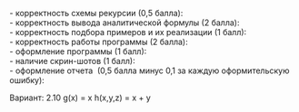 <p dir="ltr" style="text-align: left;">- корректность схемы рекурсии (0,5 балла):<br>- корректность вывода аналитической формулы (2 балла):<br>- корректность подбора примеров и их реализации (1 балл):<br>- корректность работы программы (2 балла):&nbsp;<br>- оформление программы (1 балл):<br>- наличие скрин-шотов (1 балл):<br>- оформление отчета&nbsp; (0,5 балла минус 0,1 за каждую оформительскую ошибку):<br></p>


Вариант: 2.10
g(x) = x
h(x,y,z) = x + y